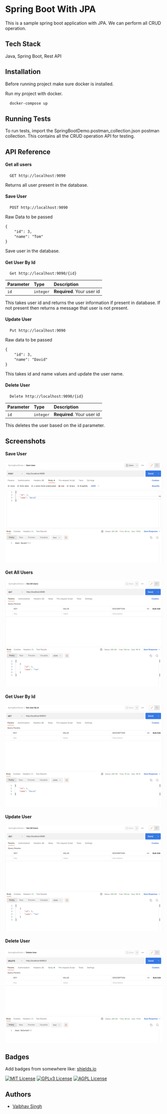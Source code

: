 
# Spring Boot With JPA

This is a sample spring boot application with JPA. We can perform all CRUD operation.



## Tech Stack

Java, Spring Boot, Rest API


## Installation

Before running project make sure docker is installed.

Run my project with docker.

```bash
  docker-compose up
```
## Running Tests

To run tests, import the SpringBootDemo.postman_collection.json postman collection.
This contains all the CRUD operation API for testing.

## API Reference

#### Get all users

```http
  GET http://localhost:9090
```
Returns all user present in the database.

#### Save User

```http
  POST http://localhost:9090
```

Raw Data to be passed
```
{
    "id": 3,
    "name": "Tom"
}
```

Save user in the database.

#### Get User By Id

```http
  Get http://localhost:9090/{id}
```


| Parameter | Type     | Description                |
| :-------- | :------- | :------------------------- |
| `id`      | `integer`| **Required**. Your user id |


This takes user id and returns the user information if present in database. If not present then returns a message that user is not present.

#### Update User

```http
  Put http://localhost:9090
```
Raw data to be passed

```
{
    "id": 3,
    "name": "David"
}
```

This takes id and name values and update the user name.

#### Delete User

```http
  Delete http://localhost:9090/{id}
```

| Parameter | Type     | Description                |
| :-------- | :------- | :------------------------- |
| `id`      | `integer`| **Required**. Your user id |

This deletes the user based on the id parameter.

## Screenshots

#### Save User
![Save User](Images/Save%20User.png)
#### Get All Users
![Get All Users](Images/Get%20All%20Users.png)
#### Get User By Id
![Get User By Id](Images/Get%20User%20By%20Id.png)
#### Update User
![Get All Users](Images/Get%20All%20Users.png)
#### Delete User
![Delete User](Images/Delete%20User.png)

## Badges

Add badges from somewhere like: [shields.io](https://shields.io/)

[![MIT License](https://img.shields.io/badge/License-MIT-green.svg)](https://choosealicense.com/licenses/mit/)
[![GPLv3 License](https://img.shields.io/badge/License-GPL%20v3-yellow.svg)](https://opensource.org/licenses/)
[![AGPL License](https://img.shields.io/badge/license-AGPL-blue.svg)](http://www.gnu.org/licenses/agpl-3.0)


## Authors

- [Vaibhav Singh](https://github.com/ivabby)

